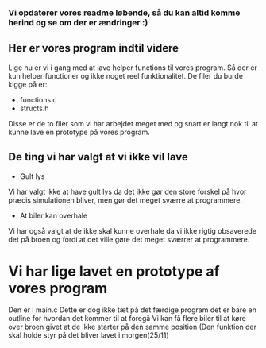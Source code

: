 ### Vi opdaterer vores readme løbende, så du kan altid komme herind og se om der er ændringer :)
## Her er vores program indtil videre
Lige nu er vi i gang med at lave helper functions til vores program.
Så der er kun helper functioner og ikke noget reel funktionalitet.
De filer du burde kigge på er: 
- functions.c
- structs.h

Disse er de to filer som vi har arbejdet meget med og snart er langt nok til at kunne lave en prototype på vores program.

## De ting vi har valgt at vi ikke vil lave
- Gult lys

Vi har valgt ikke at have gult lys da det ikke gør den store forskel på hvor præcis simulationen bliver, men gør det meget sværre at programmere.
- At biler kan overhale

Vi har også valgt at de ikke skal kunne overhale da vi ikke rigtig obsaverede det på broen og fordi at det ville gøre det meget sværrer at programmere.

# Vi har lige lavet en prototype af vores program
Den er i main.c
Dette er dog ikke tæt på det færdige program det er bare en outline for hvordan det kommer til at foregå
Vi kan få flere biler til at køre over broen givet at de ikke starter på den samme position (Den funktion der skal holde styr på det bliver lavet i morgen(25/11)


